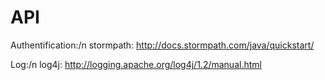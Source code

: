 API
===
Authentification:/n
stormpath: http://docs.stormpath.com/java/quickstart/

Log:/n
log4j: http://logging.apache.org/log4j/1.2/manual.html
